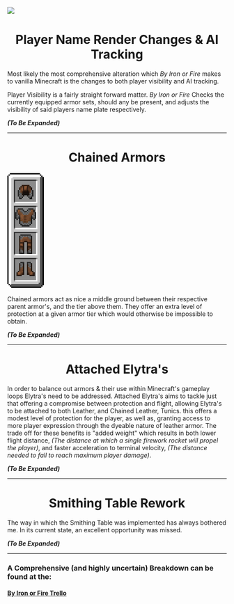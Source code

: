 ![](icon.png)

<h1 align="center">
Player Name Render Changes & AI Tracking
</h1>

Most likely the most comprehensive alteration which 
_By Iron or Fire_
makes to vanilla Minecraft is the changes to both player visibility and AI tracking.

Player Visibility is a fairly straight forward matter.
_By Iron or Fire_
Checks the currently equipped armor sets, should any be present,
and adjusts the visibility of said players name plate respectively.

***__(To Be Expanded)__***

---
<h1 align="center">
Chained Armors
</h1>

![Alt Text](Animated%20Chained%20Armor.gif)

Chained armors act as nice a middle ground between their respective parent armor's, and the
tier above them. They offer an extra level of protection at a given armor tier which would otherwise be impossible to obtain.

***__(To Be Expanded)__***

---
<h1 align="center">
Attached Elytra's
</h1>

In order to balance out armors & their use within Minecraft's gameplay loops Elytra's need to be addressed. 
Attached Elytra's aims to tackle just that offering a compromise between protection and flight, 
allowing Elytra's to be attached to both Leather, and Chained Leather, Tunics.
this offers a modest level of protection for the player, as well as, granting access to more player expression
through the dyeable nature of leather armor. The trade off for these benefits is "added weight" which results in both
lower flight distance, _(The distance at which a single firework rocket will propel the player)_,
and faster acceleration to terminal velocity, _(The distance needed to fall to reach maximum player damage)_.

***__(To Be Expanded)__***

---
<h1 align="center">
Smithing Table Rework
</h1>

The way in which the Smithing Table was implemented has always bothered me. In its current state, an excellent opportunity was missed.

***__(To Be Expanded)__***

---

### A Comprehensive (and highly uncertain) Breakdown can be found at the:
#### [By Iron or Fire Trello](https://trello.com/b/XMMYLNES/by-iron-or-fire)
